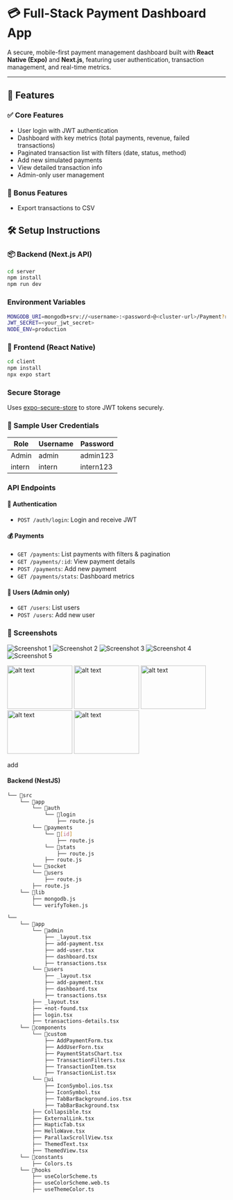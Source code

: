 # 💳 Full-Stack Payment Dashboard App

A secure, mobile-first payment management dashboard built with **React Native (Expo)** and **Next.js**, featuring user authentication, transaction management, and real-time metrics.

---

## 🚀 Features

### ✅ Core Features

- User login with JWT authentication
- Dashboard with key metrics (total payments, revenue, failed transactions)
- Paginated transaction list with filters (date, status, method)
- Add new simulated payments
- View detailed transaction info
- Admin-only user management

### 🎁 Bonus Features

- Export transactions to CSV

## 🛠️ Setup Instructions

### 📦 Backend (Next.js API)

```bash
cd server
npm install
npm run dev
```

### Environment Variables

```bash
MONGODB_URI=mongodb+srv://<username>:<password>@<cluster-url>/Payment?retryWrites=true&w=majority
JWT_SECRET=<your_jwt_secret>
NODE_ENV=production
```

### 📱 Frontend (React Native)

```bash
cd client
npm install
npx expo start
```

### Secure Storage

Uses [expo-secure-store](https://docs.expo.io/versions/latest/sdk/securestore/) to store JWT tokens securely.

### 🔐 Sample User Credentials

| Role   | Username | Password  |
| ------ | -------- | --------- |
| Admin  | admin    | admin123  |
| intern | intern   | intern123 |

### API Endpoints

#### 🔑 Authentication

- `POST /auth/login`: Login and receive JWT

#### 💰 Payments

- `GET /payments`: List payments with filters & pagination
- `GET /payments/:id`: View payment details
- `POST /payments`: Add new payment
- `GET /payments/stats`: Dashboard metrics

#### 👤 Users (Admin only)

- `GET /users`: List users
- `POST /users`: Add new user

### 📸 Screenshots

![Screenshot 1](/assets/Screenshot_20250705_222027.jpg)
![Screenshot 2](/assets/Screenshot_20250705_222032.jpg)
![Screenshot 3](/assets/Screenshot_20250705_222017.jpg)
![Screenshot 4](/assets/Screenshot_20250705_222002.jpg)
![Screenshot 5](/assets/Screenshot_20250705_221756.jpg)

<img src="/assets/Screenshot_20250705_222027.jpg" alt="alt text" height="100" width="150">
<img src="/assets/Screenshot_20250705_222032.jpg" alt="alt text" height="100" width="150">
<img src="/assets/Screenshot_20250705_222017.jpg" alt="alt text" height="100" width="150">
<img src="/assets/Screenshot_20250705_222002.jpg" alt="alt text" height="100" width="150">
<img src="/assets/Screenshot_20250705_221756.jpg" alt="alt text" height="100" width="150">

add

#### Backend (NestJS)

```bash
└── 📁src
    └── 📁app
        └── 📁auth
            └── 📁login
                ├── route.js
        └── 📁payments
            └── 📁[id]
                ├── route.js
            └── 📁stats
                ├── route.js
            ├── route.js
        └── 📁socket
        └── 📁users
            ├── route.js
        ├── route.js
    └── 📁lib
        ├── mongodb.js
        └── verifyToken.js
```

```bash
└──
    └── 📁app
        └── 📁admin
            ├── _layout.tsx
            ├── add-payment.tsx
            ├── add-user.tsx
            ├── dashboard.tsx
            ├── transactions.tsx
        └── 📁users
            ├── _layout.tsx
            ├── add-payment.tsx
            ├── dashboard.tsx
            ├── transactions.tsx
        ├── _layout.tsx
        ├── +not-found.tsx
        ├── login.tsx
        ├── transactions-details.tsx
    └── 📁components
        └── 📁custom
            ├── AddPaymentForm.tsx
            ├── AddUserForn.tsx
            ├── PaymentStatsChart.tsx
            ├── TransactionFilters.tsx
            ├── TransactionItem.tsx
            ├── TransactionList.tsx
        └── 📁ui
            ├── IconSymbol.ios.tsx
            ├── IconSymbol.tsx
            ├── TabBarBackground.ios.tsx
            ├── TabBarBackground.tsx
        ├── Collapsible.tsx
        ├── ExternalLink.tsx
        ├── HapticTab.tsx
        ├── HelloWave.tsx
        ├── ParallaxScrollView.tsx
        ├── ThemedText.tsx
        ├── ThemedView.tsx
    └── 📁constants
        ├── Colors.ts
    └── 📁hooks
        ├── useColorScheme.ts
        ├── useColorScheme.web.ts
        ├── useThemeColor.ts
```
